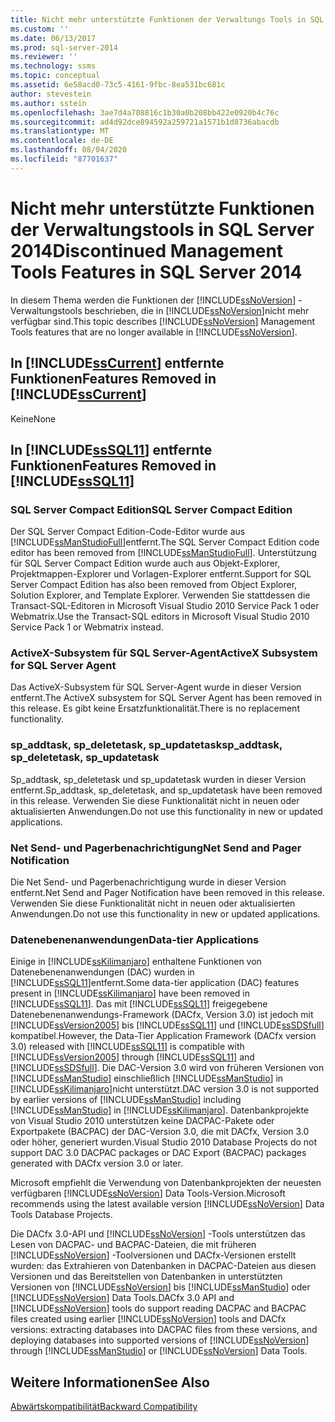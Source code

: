 ```yaml
---
title: Nicht mehr unterstützte Funktionen der Verwaltungs Tools in SQL Server 2014 | Microsoft-Dokumentation
ms.custom: ''
ms.date: 06/13/2017
ms.prod: sql-server-2014
ms.reviewer: ''
ms.technology: ssms
ms.topic: conceptual
ms.assetid: 6e58acd0-73c5-4161-9fbc-8ea531bc681c
author: stevestein
ms.author: sstein
ms.openlocfilehash: 3ae7d4a708816c1b30a0b208bb422e0920b4c76c
ms.sourcegitcommit: ad4d92dce894592a259721a1571b1d8736abacdb
ms.translationtype: MT
ms.contentlocale: de-DE
ms.lasthandoff: 08/04/2020
ms.locfileid: "87701637"
---
```

# <a name="discontinued-management-tools-features-in-sql-server-2014"></a><span data-ttu-id="5df34-102">Nicht mehr unterstützte Funktionen der Verwaltungstools in SQL Server 2014</span><span class="sxs-lookup"><span data-stu-id="5df34-102">Discontinued Management Tools Features in SQL Server 2014</span></span>
  <span data-ttu-id="5df34-103">In diesem Thema werden die Funktionen der [!INCLUDE[ssNoVersion](../includes/ssnoversion-md.md)] -Verwaltungstools beschrieben, die in [!INCLUDE[ssNoVersion](../includes/ssnoversion-md.md)]nicht mehr verfügbar sind.</span><span class="sxs-lookup"><span data-stu-id="5df34-103">This topic describes [!INCLUDE[ssNoVersion](../includes/ssnoversion-md.md)] Management Tools features that are no longer available in [!INCLUDE[ssNoVersion](../includes/ssnoversion-md.md)].</span></span>  
  
## <a name="features-removed-in-sscurrent"></a><span data-ttu-id="5df34-104">In [!INCLUDE[ssCurrent](../includes/sscurrent-md.md)] entfernte Funktionen</span><span class="sxs-lookup"><span data-stu-id="5df34-104">Features Removed in [!INCLUDE[ssCurrent](../includes/sscurrent-md.md)]</span></span>  
 <span data-ttu-id="5df34-105">Keine</span><span class="sxs-lookup"><span data-stu-id="5df34-105">None</span></span>  
  
## <a name="features-removed-in-sssql11"></a><span data-ttu-id="5df34-106">In [!INCLUDE[ssSQL11](../includes/sssql11-md.md)] entfernte Funktionen</span><span class="sxs-lookup"><span data-stu-id="5df34-106">Features Removed in [!INCLUDE[ssSQL11](../includes/sssql11-md.md)]</span></span>  
  
### <a name="sql-server-compact-edition"></a><span data-ttu-id="5df34-107">SQL Server Compact Edition</span><span class="sxs-lookup"><span data-stu-id="5df34-107">SQL Server Compact Edition</span></span>  
 <span data-ttu-id="5df34-108">Der SQL Server Compact Edition-Code-Editor wurde aus [!INCLUDE[ssManStudioFull](../includes/ssmanstudiofull-md.md)]entfernt.</span><span class="sxs-lookup"><span data-stu-id="5df34-108">The SQL Server Compact Edition code editor has been removed from [!INCLUDE[ssManStudioFull](../includes/ssmanstudiofull-md.md)].</span></span> <span data-ttu-id="5df34-109">Unterstützung für SQL Server Compact Edition wurde auch aus Objekt-Explorer, Projektmappen-Explorer und Vorlagen-Explorer entfernt.</span><span class="sxs-lookup"><span data-stu-id="5df34-109">Support for SQL Server Compact Edition has also been removed from Object Explorer, Solution Explorer, and Template Explorer.</span></span> <span data-ttu-id="5df34-110">Verwenden Sie stattdessen die Transact-SQL-Editoren in Microsoft Visual Studio 2010 Service Pack 1 oder Webmatrix.</span><span class="sxs-lookup"><span data-stu-id="5df34-110">Use the Transact-SQL editors in Microsoft Visual Studio 2010 Service Pack 1 or Webmatrix instead.</span></span>  
  
### <a name="activex-subsystem-for-sql-server-agent"></a><span data-ttu-id="5df34-111">ActiveX-Subsystem für SQL Server-Agent</span><span class="sxs-lookup"><span data-stu-id="5df34-111">ActiveX Subsystem for SQL Server Agent</span></span>  
 <span data-ttu-id="5df34-112">Das ActiveX-Subsystem für SQL Server-Agent wurde in dieser Version entfernt.</span><span class="sxs-lookup"><span data-stu-id="5df34-112">The ActiveX subsystem for SQL Server Agent has been removed in this release.</span></span> <span data-ttu-id="5df34-113">Es gibt keine Ersatzfunktionalität.</span><span class="sxs-lookup"><span data-stu-id="5df34-113">There is no replacement functionality.</span></span>  
  
### <a name="sp_addtask-sp_deletetask-sp_updatetask"></a><span data-ttu-id="5df34-114">sp_addtask, sp_deletetask, sp_updatetask</span><span class="sxs-lookup"><span data-stu-id="5df34-114">sp_addtask, sp_deletetask, sp_updatetask</span></span>  
 <span data-ttu-id="5df34-115">Sp_addtask, sp_deletetask und sp_updatetask wurden in dieser Version entfernt.</span><span class="sxs-lookup"><span data-stu-id="5df34-115">Sp_addtask, sp_deletetask, and sp_updatetask have been removed in this release.</span></span> <span data-ttu-id="5df34-116">Verwenden Sie diese Funktionalität nicht in neuen oder aktualisierten Anwendungen.</span><span class="sxs-lookup"><span data-stu-id="5df34-116">Do not use this functionality in new or updated applications.</span></span>  
  
### <a name="net-send-and-pager-notification"></a><span data-ttu-id="5df34-117">Net Send- und Pagerbenachrichtigung</span><span class="sxs-lookup"><span data-stu-id="5df34-117">Net Send and Pager Notification</span></span>  
 <span data-ttu-id="5df34-118">Die Net Send- und Pagerbenachrichtigung wurde in dieser Version entfernt.</span><span class="sxs-lookup"><span data-stu-id="5df34-118">Net Send and Pager Notification have been removed in this release.</span></span> <span data-ttu-id="5df34-119">Verwenden Sie diese Funktionalität nicht in neuen oder aktualisierten Anwendungen.</span><span class="sxs-lookup"><span data-stu-id="5df34-119">Do not use this functionality in new or updated applications.</span></span>  
  
### <a name="data-tier-applications"></a><span data-ttu-id="5df34-120">Datenebenenanwendungen</span><span class="sxs-lookup"><span data-stu-id="5df34-120">Data-tier Applications</span></span>  
 <span data-ttu-id="5df34-121">Einige in [!INCLUDE[ssKilimanjaro](../includes/sskilimanjaro-md.md)] enthaltene Funktionen von Datenebenenanwendungen (DAC) wurden in [!INCLUDE[ssSQL11](../includes/sssql11-md.md)]entfernt.</span><span class="sxs-lookup"><span data-stu-id="5df34-121">Some data-tier application (DAC) features present in [!INCLUDE[ssKilimanjaro](../includes/sskilimanjaro-md.md)] have been removed in [!INCLUDE[ssSQL11](../includes/sssql11-md.md)].</span></span> <span data-ttu-id="5df34-122">Das mit [!INCLUDE[ssSQL11](../includes/sssql11-md.md)] freigegebene Datenebenenanwendungs-Framework (DACfx, Version 3.0) ist jedoch mit [!INCLUDE[ssVersion2005](../includes/ssversion2005-md.md)] bis [!INCLUDE[ssSQL11](../includes/sssql11-md.md)] und [!INCLUDE[ssSDSfull](../includes/sssdsfull-md.md)] kompatibel.</span><span class="sxs-lookup"><span data-stu-id="5df34-122">However, the Data-Tier Application Framework (DACfx version 3.0) released with [!INCLUDE[ssSQL11](../includes/sssql11-md.md)] is compatible with [!INCLUDE[ssVersion2005](../includes/ssversion2005-md.md)] through [!INCLUDE[ssSQL11](../includes/sssql11-md.md)] and [!INCLUDE[ssSDSfull](../includes/sssdsfull-md.md)].</span></span> <span data-ttu-id="5df34-123">Die DAC-Version 3.0 wird von früheren Versionen von [!INCLUDE[ssManStudio](../includes/ssmanstudio-md.md)] einschließlich [!INCLUDE[ssManStudio](../includes/ssmanstudio-md.md)] in [!INCLUDE[ssKilimanjaro](../includes/sskilimanjaro-md.md)]nicht unterstützt.</span><span class="sxs-lookup"><span data-stu-id="5df34-123">DAC version 3.0 is not supported by earlier versions of [!INCLUDE[ssManStudio](../includes/ssmanstudio-md.md)] including [!INCLUDE[ssManStudio](../includes/ssmanstudio-md.md)] in [!INCLUDE[ssKilimanjaro](../includes/sskilimanjaro-md.md)].</span></span> <span data-ttu-id="5df34-124">Datenbankprojekte von Visual Studio 2010 unterstützen keine DACPAC-Pakete oder Exportpakete (BACPAC) der DAC-Version 3.0, die mit DACfx, Version 3.0 oder höher, generiert wurden.</span><span class="sxs-lookup"><span data-stu-id="5df34-124">Visual Studio 2010 Database Projects do not support DAC 3.0 DACPAC packages or DAC Export (BACPAC) packages generated with DACfx version 3.0 or later.</span></span>  
  
 <span data-ttu-id="5df34-125">Microsoft empfiehlt die Verwendung von Datenbankprojekten der neuesten verfügbaren [!INCLUDE[ssNoVersion](../includes/ssnoversion-md.md)] Data Tools-Version.</span><span class="sxs-lookup"><span data-stu-id="5df34-125">Microsoft recommends using the latest available version [!INCLUDE[ssNoVersion](../includes/ssnoversion-md.md)] Data Tools Database Projects.</span></span>  
  
 <span data-ttu-id="5df34-126">Die DACfx 3.0-API und [!INCLUDE[ssNoVersion](../includes/ssnoversion-md.md)] -Tools unterstützen das Lesen von DACPAC- und BACPAC-Dateien, die mit früheren [!INCLUDE[ssNoVersion](../includes/ssnoversion-md.md)] -Toolversionen und DACfx-Versionen erstellt wurden: das Extrahieren von Datenbanken in DACPAC-Dateien aus diesen Versionen und das Bereitstellen von Datenbanken in unterstützten Versionen von [!INCLUDE[ssNoVersion](../includes/ssnoversion-md.md)] bis [!INCLUDE[ssManStudio](../includes/ssmanstudio-md.md)] oder [!INCLUDE[ssNoVersion](../includes/ssnoversion-md.md)] Data Tools.</span><span class="sxs-lookup"><span data-stu-id="5df34-126">DACfx 3.0 API and [!INCLUDE[ssNoVersion](../includes/ssnoversion-md.md)] tools do support reading DACPAC and BACPAC files created using earlier [!INCLUDE[ssNoVersion](../includes/ssnoversion-md.md)] tools and DACfx versions: extracting databases into DACPAC files from these versions, and deploying databases into supported versions of [!INCLUDE[ssNoVersion](../includes/ssnoversion-md.md)] through [!INCLUDE[ssManStudio](../includes/ssmanstudio-md.md)] or [!INCLUDE[ssNoVersion](../includes/ssnoversion-md.md)] Data Tools.</span></span>  
  
## <a name="see-also"></a><span data-ttu-id="5df34-127">Weitere Informationen</span><span class="sxs-lookup"><span data-stu-id="5df34-127">See Also</span></span>  
 [<span data-ttu-id="5df34-128">Abwärtskompatibilität</span><span class="sxs-lookup"><span data-stu-id="5df34-128">Backward Compatibility</span></span>](../../2014/getting-started/backward-compatibility.md)  
  
  
